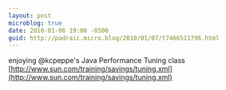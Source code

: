 ```yaml
---
layout: post
microblog: true
date: 2010-01-06 19:00 -0500
guid: http://padraic.micro.blog/2010/01/07/t7466511796.html
---
```

enjoying @kcpeppe's Java Performance Tuning class [http://www.sun.com/training/savings/tuning.xml](http://www.sun.com/training/savings/tuning.xml)
